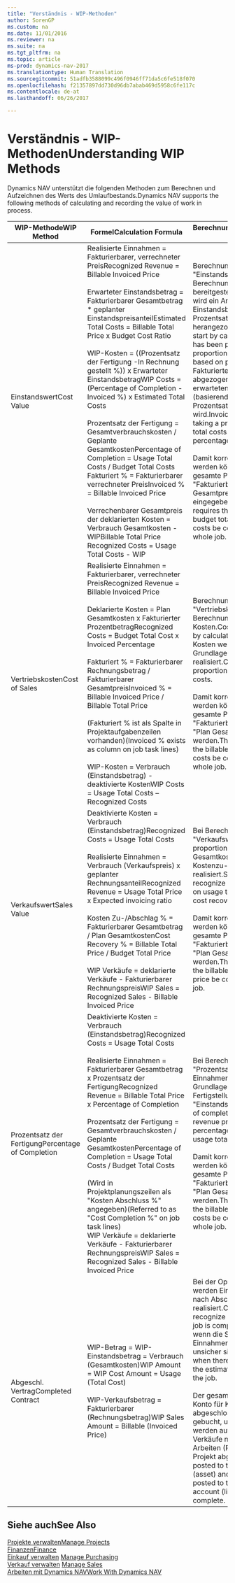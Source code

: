 ```yaml
---
title: "Verständnis - WIP-Methoden"
author: SorenGP
ms.custom: na
ms.date: 11/01/2016
ms.reviewer: na
ms.suite: na
ms.tgt_pltfrm: na
ms.topic: article
ms-prod: dynamics-nav-2017
ms.translationtype: Human Translation
ms.sourcegitcommit: 51adfb3588099c496f0946ff71da5c6fe518f070
ms.openlocfilehash: f21357897dd730d96db7abab469d5958c6fe117c
ms.contentlocale: de-at
ms.lasthandoff: 06/26/2017

---
```


# <a name="understanding-wip-methods"></a><span data-ttu-id="7d3e4-102">Verständnis - WIP-Methoden</span><span class="sxs-lookup"><span data-stu-id="7d3e4-102">Understanding WIP Methods</span></span>

<span data-ttu-id="7d3e4-103">Dynamics NAV unterstützt die folgenden Methoden zum Berechnen und Aufzeichnen des Werts des Umlaufbestands.</span><span class="sxs-lookup"><span data-stu-id="7d3e4-103">Dynamics NAV supports the following methods of calculating and recording the value of work in process.</span></span>

|<span data-ttu-id="7d3e4-104">WIP-Methode</span><span class="sxs-lookup"><span data-stu-id="7d3e4-104">WIP Method</span></span> |<span data-ttu-id="7d3e4-105">Formel</span><span class="sxs-lookup"><span data-stu-id="7d3e4-105">Calculation Formula</span></span> |<span data-ttu-id="7d3e4-106">Berechnungsbeschreibung</span><span class="sxs-lookup"><span data-stu-id="7d3e4-106">Calculation Description</span></span>|
|-----------|--------------------|-----------------------|
|<span data-ttu-id="7d3e4-107">Einstandswert</span><span class="sxs-lookup"><span data-stu-id="7d3e4-107">Cost Value</span></span>|<span data-ttu-id="7d3e4-108">Realisierte Einnahmen = Fakturierbarer, verrechneter Preis</span><span class="sxs-lookup"><span data-stu-id="7d3e4-108">Recognized Revenue = Billable Invoiced Price</span></span><br /><br /> <span data-ttu-id="7d3e4-109">Erwarteter Einstandsbetrag = Fakturierbarer Gesamtbetrag * geplanter Einstandspreisanteil</span><span class="sxs-lookup"><span data-stu-id="7d3e4-109">Estimated Total Costs = Billable Total Price x Budget Cost Ratio</span></span><br /><br /> <span data-ttu-id="7d3e4-110">WIP-Kosten = \((Prozentsatz der Fertigung -In Rechnung gestellt %)\) x Erwarteter Einstandsbetrag</span><span class="sxs-lookup"><span data-stu-id="7d3e4-110">WIP Costs = \(Percentage of Completion - Invoiced %\) x Estimated Total Costs</span></span><br /><br /> <span data-ttu-id="7d3e4-111">Prozentsatz der Fertigung = Gesamtverbrauchskosten / Geplante Gesamtkosten</span><span class="sxs-lookup"><span data-stu-id="7d3e4-111">Percentage of Completion = Usage Total Costs / Budget Total Costs</span></span><br /> <span data-ttu-id="7d3e4-112">Fakturiert % = Fakturierbarer verrechneter Preis</span><span class="sxs-lookup"><span data-stu-id="7d3e4-112">Invoiced % = Billable Invoiced Price</span></span><br /><br /> <span data-ttu-id="7d3e4-113">Verrechenbarer Gesamtpreis der deklarierten Kosten = Verbrauch Gesamtkosten - WIP</span><span class="sxs-lookup"><span data-stu-id="7d3e4-113">Billable Total Price Recognized Costs = Usage Total Costs - WIP</span></span>|<span data-ttu-id="7d3e4-114">Berechnungen vom Typ "Einstandswert" beginnen mit der Berechnung des Werts dessen, was bereitgestellt wurde. Zu diesem Zweck wird ein Anteil des erwarteten Einstandsbetrags (basierend auf dem Prozentsatz der Fertigstellung) herangezogen.</span><span class="sxs-lookup"><span data-stu-id="7d3e4-114">Cost value calculations start by calculating the value of what has been provided by taking a proportion of the estimated total costs based on percentage of completion.</span></span> <span data-ttu-id="7d3e4-115">Fakturierte Einstandsbeträge werden abgezogen, indem ein Anteil des erwarteten Einstandsbetrags (basierend auf dem fakturierten Prozentsatz) herangezogen wird.</span><span class="sxs-lookup"><span data-stu-id="7d3e4-115">Invoiced costs are subtracted by taking a proportion of the estimated total costs based on the invoiced percentage.</span></span><br /><br /> <span data-ttu-id="7d3e4-116">Damit korrekte Ergebnisse erzielt werden können, müssen für das gesamte Projekt Werte für "Fakturierbarer Gesamtbetrag", "Plan Gesamtpreis" und "Plan Gesamtkosten" eingegeben werden.</span><span class="sxs-lookup"><span data-stu-id="7d3e4-116">This calculation requires that the billable total price, budget total price, and budget total costs be correctly entered for the whole job.</span></span>|
|<span data-ttu-id="7d3e4-117">Vertriebskosten</span><span class="sxs-lookup"><span data-stu-id="7d3e4-117">Cost of Sales</span></span>|<span data-ttu-id="7d3e4-118">Realisierte Einnahmen = Fakturierbarer, verrechneter Preis</span><span class="sxs-lookup"><span data-stu-id="7d3e4-118">Recognized Revenue = Billable Invoiced Price</span></span><br /><br /> <span data-ttu-id="7d3e4-119">Deklarierte Kosten = Plan Gesamtkosten x Fakturierter Prozentbetrag</span><span class="sxs-lookup"><span data-stu-id="7d3e4-119">Recognized Costs = Budget Total Cost x Invoiced Percentage</span></span><br /><br /> <span data-ttu-id="7d3e4-120">Fakturiert % = Fakturierbarer Rechnungsbetrag / Fakturierbarer Gesamtpreis</span><span class="sxs-lookup"><span data-stu-id="7d3e4-120">Invoiced % = Billable Invoiced Price / Billable Total Price</span></span><br /><br /> <span data-ttu-id="7d3e4-121">\(Fakturiert % ist als Spalte in Projektaufgabenzeilen vorhanden\)</span><span class="sxs-lookup"><span data-stu-id="7d3e4-121">\(Invoiced % exists as column on job task lines\)</span></span><br /><br /> <span data-ttu-id="7d3e4-122">WIP-Kosten = Verbrauch (Einstandsbetrag) - deaktivierte Kosten</span><span class="sxs-lookup"><span data-stu-id="7d3e4-122">WIP Costs = Usage Total Costs – Recognized Costs</span></span>|<span data-ttu-id="7d3e4-123">Berechnungen vom Typ "Vertriebskosten" beginnen mit der Berechnung der deklarierten Kosten.</span><span class="sxs-lookup"><span data-stu-id="7d3e4-123">Cost of sales calculations begin by calculating the recognized costs.</span></span> <span data-ttu-id="7d3e4-124">Kosten werden proportional auf der Grundlage von "Plan Gesamtkosten" realisiert.</span><span class="sxs-lookup"><span data-stu-id="7d3e4-124">Costs are recognized proportionally based on budget total costs.</span></span><br /><br /> <span data-ttu-id="7d3e4-125">Damit korrekte Ergebnisse erzielt werden können, müssen für das gesamte Projekt Werte für "Fakturierbarer Gesamtbetrag" und "Plan Gesamtkosten" eingegeben werden.</span><span class="sxs-lookup"><span data-stu-id="7d3e4-125">This calculation requires that the billable total price and budget total costs be correctly entered for the whole job.</span></span>|
|<span data-ttu-id="7d3e4-126">Verkaufswert</span><span class="sxs-lookup"><span data-stu-id="7d3e4-126">Sales Value</span></span>|<span data-ttu-id="7d3e4-127">Deaktivierte Kosten = Verbrauch (Einstandsbetrag)</span><span class="sxs-lookup"><span data-stu-id="7d3e4-127">Recognized Costs = Usage Total Costs</span></span><br /><br /> <span data-ttu-id="7d3e4-128">Realisierte Einnahmen = Verbrauch (Verkaufspreis) x geplanter Rechnungsanteil</span><span class="sxs-lookup"><span data-stu-id="7d3e4-128">Recognized Revenue = Usage Total Price x Expected invoicing ratio</span></span><br /><br /> <span data-ttu-id="7d3e4-129">Kosten Zu-/Abschlag % = Fakturierbarer Gesamtbetrag / Plan Gesamtkosten</span><span class="sxs-lookup"><span data-stu-id="7d3e4-129">Cost Recovery % = Billable Total Price / Budget Total Price</span></span><br /><br /> <span data-ttu-id="7d3e4-130">WIP Verkäufe = deklarierte Verkäufe - Fakturierbarer Rechnungspreis</span><span class="sxs-lookup"><span data-stu-id="7d3e4-130">WIP Sales = Recognized Sales - Billable Invoiced Price</span></span>|<span data-ttu-id="7d3e4-131">Bei Berechnungen vom Typ "Verkaufswert" werden die Einnahmen proportional basierend auf "Verbrauch Gesamtkosten" und dem erwarteten Kostenzu-/-abschlagsanteil realisiert.</span><span class="sxs-lookup"><span data-stu-id="7d3e4-131">Sales value calculations recognize revenue proportionally based on usage total costs and the expected cost recovery ratio.</span></span><br /><br /> <span data-ttu-id="7d3e4-132">Damit korrekte Ergebnisse erzielt werden können, müssen für das gesamte Projekt Werte für "Fakturierbarer Gesamtbetrag" und "Plan Gesamtkosten" eingegeben werden.</span><span class="sxs-lookup"><span data-stu-id="7d3e4-132">This calculation requires that the billable total price and budget total price be correctly entered for the whole job.</span></span>|
|<span data-ttu-id="7d3e4-133">Prozentsatz der Fertigung</span><span class="sxs-lookup"><span data-stu-id="7d3e4-133">Percentage of Completion</span></span>|<span data-ttu-id="7d3e4-134">Deaktivierte Kosten = Verbrauch (Einstandsbetrag)</span><span class="sxs-lookup"><span data-stu-id="7d3e4-134">Recognized Costs = Usage Total Costs</span></span><br /><br /> <span data-ttu-id="7d3e4-135">Realisierte Einnahmen = Fakturierbarer Gesamtbetrag x Prozentsatz der Fertigung</span><span class="sxs-lookup"><span data-stu-id="7d3e4-135">Recognized Revenue = Billable Total Price x Percentage of Completion</span></span><br /><br /> <span data-ttu-id="7d3e4-136">Prozentsatz der Fertigung = Gesamtverbrauchskosten / Geplante Gesamtkosten</span><span class="sxs-lookup"><span data-stu-id="7d3e4-136">Percentage of Completion = Usage Total Costs / Budget Total Costs</span></span><br /><br /> <span data-ttu-id="7d3e4-137">\(Wird in Projektplanungszeilen als "Kosten Abschluss %" angegeben\)</span><span class="sxs-lookup"><span data-stu-id="7d3e4-137">\(Referred to as "Cost Completion %" on job task lines\)</span></span><br /> <span data-ttu-id="7d3e4-138">WIP Verkäufe = deklarierte Verkäufe - Fakturierbarer Rechnungspreis</span><span class="sxs-lookup"><span data-stu-id="7d3e4-138">WIP Sales = Recognized Sales - Billable Invoiced Price</span></span>|<span data-ttu-id="7d3e4-139">Bei Berechnungen vom Typ "Prozentsatz der Fertigung" werden Einnahmen proportional – auf der Grundlage des Prozentsatzes der Fertigstellung, also "Verbrauch" contra "Einstandspreis" – realisiert.</span><span class="sxs-lookup"><span data-stu-id="7d3e4-139">Percentage of completion calculations recognize revenue proportionally based on the percentage of completion, that is, usage total costs vs. budget costs.</span></span><br /><br /> <span data-ttu-id="7d3e4-140">Damit korrekte Ergebnisse erzielt werden können, müssen für das gesamte Projekt Werte für "Fakturierbarer Gesamtbetrag" und "Plan Gesamtkosten" eingegeben werden.</span><span class="sxs-lookup"><span data-stu-id="7d3e4-140">This calculation requires that the billable total price and budget total costs be correctly entered for the whole job.</span></span>|
|<span data-ttu-id="7d3e4-141">Abgeschl. Vertrag</span><span class="sxs-lookup"><span data-stu-id="7d3e4-141">Completed Contract</span></span>|<span data-ttu-id="7d3e4-142">WIP-Betrag = WIP-Einstandsbetrag = Verbrauch \(Gesamtkosten\)</span><span class="sxs-lookup"><span data-stu-id="7d3e4-142">WIP Amount = WIP Cost Amount = Usage \(Total Cost\)</span></span><br /><br /> <span data-ttu-id="7d3e4-143">WIP-Verkaufsbetrag = Fakturierbarer \(Rechnungsbetrag\)</span><span class="sxs-lookup"><span data-stu-id="7d3e4-143">WIP Sales Amount = Billable \(Invoiced Price\)</span></span>|<span data-ttu-id="7d3e4-144">Bei der Option "Abgeschl. Vertrag" werden Einnahmen und Kosten erst nach Abschluss des Projekts realisiert.</span><span class="sxs-lookup"><span data-stu-id="7d3e4-144">Completed contract does not recognize revenue and costs until the job is complete.</span></span> <span data-ttu-id="7d3e4-145">Dies kann nützlich sein, wenn die Schätzungen der Kosten und Einnahmen für das Projekt äußerst unsicher sind.</span><span class="sxs-lookup"><span data-stu-id="7d3e4-145">You may want to do this when there is high uncertainty around the estimates of costs and revenue for the job.</span></span><br /><br /> <span data-ttu-id="7d3e4-146">Der gesamte Verbrauch wird auf das Konto für Kosten nicht abgeschlossener Arbeiten \(Aktiva\) gebucht, und alle fakturierten Verkäufe werden auf das Konto für fakturierte Verkäufe nicht abgeschlossener Arbeiten \(Passiva\) gebucht, bis das Projekt abgeschlossen ist.</span><span class="sxs-lookup"><span data-stu-id="7d3e4-146">All usage is posted to the WIP Costs account \(asset\) and all invoiced sales are posted to the WIP Invoiced Sales account \(liability\) until the job is complete.</span></span>|

## <a name="see-also"></a><span data-ttu-id="7d3e4-147">Siehe auch</span><span class="sxs-lookup"><span data-stu-id="7d3e4-147">See Also</span></span>
[<span data-ttu-id="7d3e4-148">Projekte verwalten</span><span class="sxs-lookup"><span data-stu-id="7d3e4-148">Manage Projects</span></span>](projects-manage-projects.md)  
[<span data-ttu-id="7d3e4-149">Finanzen</span><span class="sxs-lookup"><span data-stu-id="7d3e4-149">Finance</span></span>](finance-setup.md)  
<span data-ttu-id="7d3e4-150">[Einkauf verwalten](purchasing-manage-purchasing.md)       </span><span class="sxs-lookup"><span data-stu-id="7d3e4-150">[Manage Purchasing](purchasing-manage-purchasing.md)       </span></span>  
<span data-ttu-id="7d3e4-151">[Verkauf verwalten](sales-manage-sales.md)    </span><span class="sxs-lookup"><span data-stu-id="7d3e4-151">[Manage Sales](sales-manage-sales.md)    </span></span>  
[<span data-ttu-id="7d3e4-152">Arbeiten mit Dynamics NAV</span><span class="sxs-lookup"><span data-stu-id="7d3e4-152">Work With Dynamics NAV</span></span>](ui-work-product.md)  

